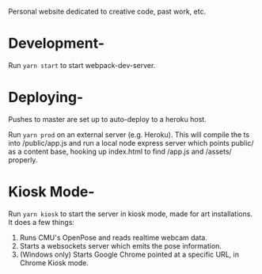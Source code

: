 Personal website dedicated to creative code, past work, etc.

Development-
===========

Run `yarn start` to start webpack-dev-server.

Deploying-
=========

Pushes to master are set up to auto-deploy to a heroku host.

Run `yarn prod` on an external server (e.g. Heroku). This will
compile the ts into /public/app.js and run a local node express
server which points public/ as a content base, hooking up
index.html to find /app.js and /assets/ properly.

Kiosk Mode-
==========

Run `yarn kiosk` to start the server in kiosk mode, made for art
installations. It does a few things:

1. Runs CMU's OpenPose and reads realtime webcam data.
2. Starts a websockets server which emits the pose information.
3. (Windows only) Starts Google Chrome pointed at a specific URL, in Chrome Kiosk mode.
